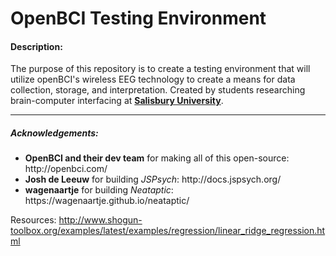 # OpenBCI Testing Environment


#### Description:
The purpose of this repository is to create a testing environment that will utilize openBCI's wireless EEG technology to create a means for data collection, storage, and interpretation.
Created by students researching brain-computer interfacing at <b><a href="https://salisbury.edu">Salisbury University</a></b>.








<hr>

##### Acknowledgements:
<ul>
<li><b>OpenBCI and their dev team</b> for making all of this open-source: http://openbci.com/</li>
<li><b>Josh de Leeuw</b> for building <i>JSPsych</i>: http://docs.jspsych.org/</li>
<li><b>wagenaartje</b> for building <i>Neataptic</i>: https://wagenaartje.github.io/neataptic/</li>
</ul>

Resources:
http://www.shogun-toolbox.org/examples/latest/examples/regression/linear_ridge_regression.html

